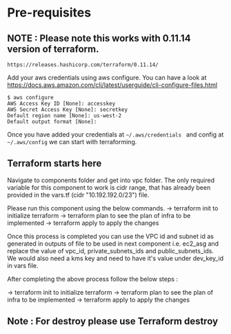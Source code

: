 # Pre-requisites 


## NOTE : Please note this works with 0.11.14 version of terraform. 

```
https://releases.hashicorp.com/terraform/0.11.14/
```

Add your aws credentials using aws configure. You can have a look at https://docs.aws.amazon.com/cli/latest/userguide/cli-configure-files.html

```
$ aws configure
AWS Access Key ID [None]: accesskey
AWS Secret Access Key [None]: secretkey
Default region name [None]: us-west-2
Default output format [None]:
```

Once you have added your credentials at `~/.aws/credentials ` and config at `~/.aws/config` we can start with terraforming. 


## Terraform starts here

Navigate to components folder and get into vpc folder. The only required variable for this component to work is cidr range, that has already been provided in the vars.tf (cidr "10.192.192.0/23") file. 

Please run this component using the below commands. 
-> terraform init to initialize terraform
-> terraform plan to see the plan of infra to be implemented 
-> terraform apply to apply the changes


Once this process is completed you can use the VPC id and subnet id as generated in outputs of file to be used in next component i.e. ec2_asg and replace the value of vpc_id, private_subnets_ids and public_subnets_ids. We would also need a kms key and need to have it's value under dev_key_id in vars file. 

After completing the above process follow the below steps : 

-> terraform init to initialize terraform
-> terraform plan to see the plan of infra to be implemented 
-> terraform apply to apply the changes


## Note : For destroy please use Terraform destroy



